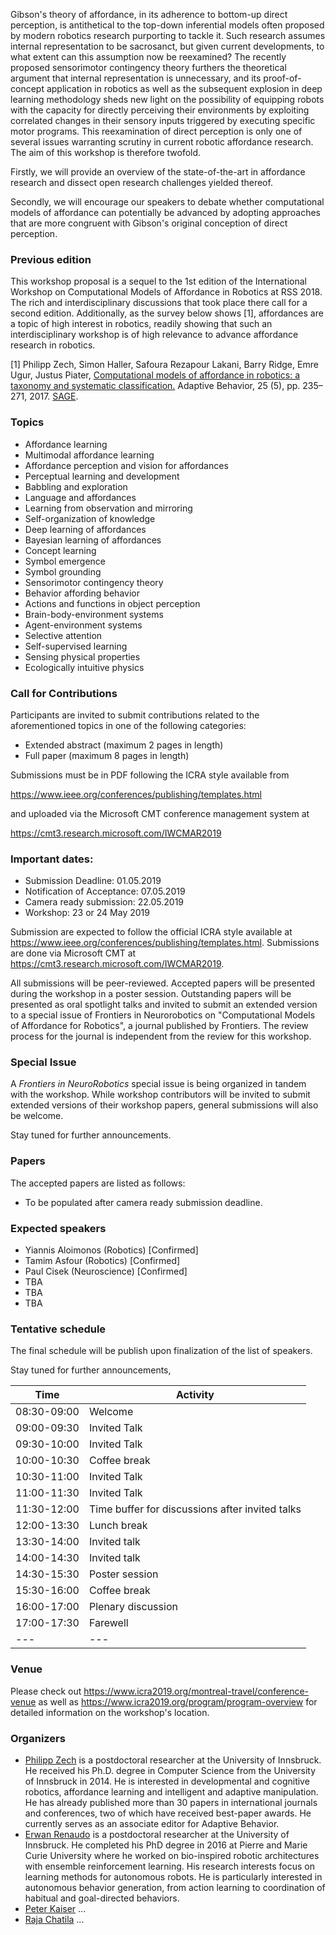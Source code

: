 Gibson's theory of affordance, in its adherence to bottom-up direct perception, is
antithetical to the top-down inferential models often proposed by modern robotics
research purporting to tackle it. Such research assumes internal representation to
be sacrosanct, but given current developments, to what extent can this assumption
now be reexamined? The recently proposed sensorimotor contingency theory furthers
the theoretical argument that internal representation is unnecessary, and its
proof-of-concept application in robotics as well as the subsequent explosion in
deep learning methodology sheds new light on the possibility of equipping robots
with the capacity for directly perceiving their environments by exploiting correlated
changes in their sensory inputs triggered by executing specific motor programs. This
reexamination of direct perception is only one of several issues warranting scrutiny
in current robotic affordance research. The aim of this workshop is therefore twofold.

Firstly, we will provide an overview of the state-of-the-art in affordance research
and dissect open research challenges yielded thereof. 

Secondly, we will encourage our speakers to debate whether computational models of
affordance can potentially be advanced by adopting approaches that are more congruent
with Gibson's original conception of direct perception. 


### Previous edition

This workshop proposal is a sequel to the 1st edition of the International Workshop on Computational Models of Affordance in Robotics at RSS 2018. The rich and interdisciplinary discussions that took place there call for a second edition. Additionally, as the survey below shows [1], affordances are a topic of high interest in robotics, readily showing that such an interdisciplinary workshop is of high relevance to advance affordance research in robotics.

[1] Philipp Zech, Simon Haller, Safoura Rezapour Lakani, Barry Ridge, Emre Ugur, Justus Piater, [Computational models of affordance in robotics: a taxonomy and systematic classification.](https://iis.uibk.ac.at/public/papers/Zech-2017-AB.pdf) Adaptive Behavior, 25 (5), pp. 235–271, 2017. [SAGE](http://journals.sagepub.com/doi/10.1177/1059712317726357). 


### Topics

  * Affordance learning
  * Multimodal affordance learning
  * Affordance perception and vision for affordances
  * Perceptual learning and development
  * Babbling and exploration
  * Language and affordances
  * Learning from observation and mirroring
  * Self-organization of knowledge
  * Deep learning of affordances
  * Bayesian learning of affordances
  * Concept learning
  * Symbol emergence
  * Symbol grounding
  * Sensorimotor contingency theory
  * Behavior affording behavior
  * Actions and functions in object perception
  * Brain-body-environment systems
  * Agent-environment systems
  * Selective attention
  * Self-supervised learning
  * Sensing physical properties
  * Ecologically intuitive physics


### Call for Contributions

Participants are invited to submit contributions related to the aforementioned topics in one of the following categories:
  * Extended abstract (maximum 2 pages in length)
  * Full paper (maximum 8 pages in length)
  
Submissions must be in PDF following the ICRA style available from

   https://www.ieee.org/conferences/publishing/templates.html
   
and uploaded via the Microsoft CMT conference management system at

   https://cmt3.research.microsoft.com/IWCMAR2019

### Important dates:

  * Submission Deadline: 01.05.2019
  * Notification of Acceptance: 07.05.2019
  * Camera ready submission: 22.05.2019
  * Workshop: 23 or 24 May 2019

Submission are expected to follow the official ICRA style available at https://www.ieee.org/conferences/publishing/templates.html. Submissions are done via Microsoft CMT at https://cmt3.research.microsoft.com/IWCMAR2019.

All submissions will be peer-reviewed. Accepted papers will be presented during the workshop in a poster session. Outstanding papers will be presented as oral spotlight talks and invited to submit an extended version to a special issue of Frontiers in Neurorobotics on "Computational Models of Affordance for Robotics", a journal published by Frontiers. The review process for the journal is independent from the review for this workshop. 


### Special Issue

A *Frontiers in NeuroRobotics* special issue is being organized in tandem with the workshop. While workshop contributors will be invited to submit extended versions of their workshop papers, general submissions will also be welcome.

Stay tuned for further announcements. 
   

### Papers

The accepted papers are listed as follows:

  * To be populated after camera ready submission deadline.
  
  
### Expected speakers

  * Yiannis Aloimonos (Robotics) [Confirmed]
  * Tamim Asfour (Robotics) [Confirmed]
  * Paul Cisek (Neuroscience) [Confirmed]
  * TBA
  * TBA
  * TBA
  
  
### Tentative schedule

The final schedule will be publish upon finalization of the list of speakers. 

Stay tuned for further announcements,

| Time        | Activity                                        |
| --- | --- |
| 08:30-09:00   | Welcome                                         |
| 09:00-09:30 | Invited Talk                                    |
| 09:30-10:00  | Invited Talk                                    |
| 10:00-10:30 | Coffee break                                    |
| 10:30-11:00 | Invited Talk                                    |
| 11:00-11:30 | Invited Talk                                    |
| 11:30-12:00 | Time buffer for discussions after invited talks |
| 12:00-13:30 | Lunch break                                     |
| 13:30-14:00 | Invited talk                                    |
| 14:00-14:30 | Invited talk                                    |
| 14:30-15:30 | Poster session                                  |
| 15:30-16:00 | Coffee break                                    |
| 16:00-17:00 | Plenary discussion                              |
| 17:00-17:30 | Farewell                                        |
| --- | --- |
    
    
### Venue

Please check out https://www.icra2019.org/montreal-travel/conference-venue as well as https://www.icra2019.org/program/program-overview for detailed information on the workshop's location.
   
   
### Organizers
* [Philipp Zech](mailto:philipp.zech@uibk.ac.at) is a postdoctoral researcher at the University of
	Innsbruck. He received his Ph.D. degree in Computer Science
	from the University of Innsbruck in 2014. He is interested in
	developmental and cognitive robotics, affordance learning and
	intelligent and adaptive manipulation. He has already published
	more than 30 papers in international journals and conferences,
	two of which have received best-paper awards. He currently serves as an 
	associate editor for Adaptive Behavior.
* [Erwan Renaudo](mailto:erwan.renaudo@uibk.ac.at) is a postdoctoral researcher at the University 
	of Innsbruck. He completed his PhD degree in 2016 at Pierre and 
        Marie Curie University where he worked on bio-inspired robotic 
        architectures with ensemble reinforcement learning. His research 
        interests focus on learning methods for autonomous robots. 
        He is particularly interested in autonomous behavior generation, 
        from action learning to coordination of habitual and goal-directed 
        behaviors.
* [Peter Kaiser](mailto:peter.kaiser@kit.edu) ...
* [Raja Chatila](mailto:raja.chatila@isir.upmc.fr) ...

